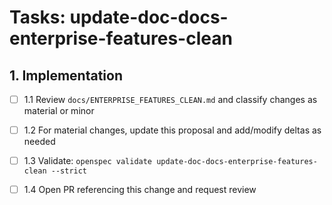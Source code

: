 # Tasks: update-doc-docs-enterprise-features-clean

## 1. Implementation

- [ ] 1.1 Review `docs/ENTERPRISE_FEATURES_CLEAN.md` and classify changes as material or minor

- [ ] 1.2 For material changes, update this proposal and add/modify deltas as needed

- [ ] 1.3 Validate: `openspec validate update-doc-docs-enterprise-features-clean --strict`

- [ ] 1.4 Open PR referencing this change and request review
